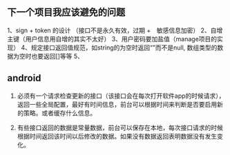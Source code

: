## 下一个项目我应该避免的问题


1、sign + token 的设计 （接口不是永久有效，过期 +　敏感信息加密）
2、自增主键（用户信息用自增的其实不太好）
3、用户密码要加盐值（manage项目的实现）
4、规定接口返回值规范，如string的为空时返回“”而不是null, 数组类型的数据为空时也要返回[]等等
5、




## android 

1. 必须有一个请求检查更新的接口（该接口会在每次打开软件app的时候请求），返回一些全局配置，最好有时间信息，前台可以根据时间来判断是否要启用新的策略。或者缓存什么信息。

2. 有些接口返回的数据是常量数据，前台可以保存在本地，每次接口请求的时候根据时间返回该时间以后修改的数据。如果没有数据返回表明数据没有发生变化。